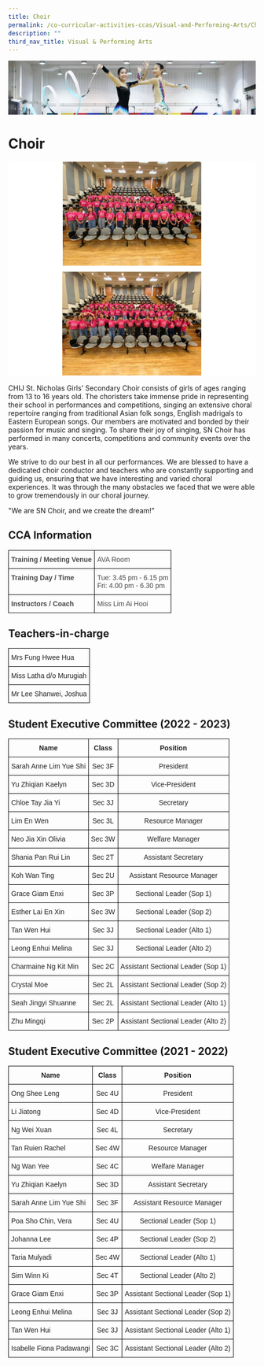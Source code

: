 ```yaml
---
title: Choir
permalink: /co-curricular-activities-ccas/Visual-and-Performing-Arts/Choir/
description: ""
third_nav_title: Visual & Performing Arts
---
```

![](/images/CCA.png)

Choir
=====

![](/images/Choir.png)


CHIJ St. Nicholas Girls’ Secondary Choir consists of girls of ages ranging from 13 to 16 years old. The choristers take immense pride in representing their school in performances and competitions, singing an extensive choral repertoire ranging from traditional Asian folk songs, English madrigals to Eastern European songs. Our members are motivated and bonded by their passion for music and singing. To share their joy of singing, SN Choir has performed in many concerts, competitions and community events over the years.

  

We strive to do our best in all our performances. We are blessed to have a dedicated choir conductor and teachers who are constantly supporting and guiding us, ensuring that we have interesting and varied choral experiences. It was through the many obstacles we faced that we were able to grow tremendously in our choral journey.

  

"We are SN Choir, and we create the dream!"

  

CCA Information
---------------

<style type="text/css">
.tg  {border-collapse:collapse;border-spacing:0;}
.tg td{border-color:black;border-style:solid;border-width:1px;font-family:Arial, sans-serif;font-size:14px;
  overflow:hidden;padding:10px 5px;word-break:normal;}
.tg th{border-color:black;border-style:solid;border-width:1px;font-family:Arial, sans-serif;font-size:14px;
  font-weight:normal;overflow:hidden;padding:10px 5px;word-break:normal;}
.tg .tg-frbo{color:#494949;text-align:left;vertical-align:top}
.tg .tg-r52z{color:#494949;font-weight:bold;text-align:left;vertical-align:top}
.tg .tg-cees{color:#494949;text-align:left;vertical-align:middle}
</style>
<table class="tg">
<thead>
  <tr>
    <th class="tg-r52z">Training / Meeting Venue  </th>
    <th class="tg-cees">AVA Room</th>
  </tr>
</thead>
<tbody>
  <tr>
    <td class="tg-r52z">Training Day / Time</td>
    <td class="tg-frbo">Tue:     3.45 pm - 6.15 pm  <br>Fri:     4.00 pm - 6.30 pm</td>
  </tr>
  <tr>
    <td class="tg-r52z">Instructors / Coach</td>
    <td class="tg-frbo">Miss Lim Ai Hooi</td>
  </tr>
</tbody>
</table>

Teachers-in-charge
------------------

<style type="text/css">
.tg  {border-collapse:collapse;border-spacing:0;}
.tg td{border-color:black;border-style:solid;border-width:1px;font-family:Arial, sans-serif;font-size:14px;
  overflow:hidden;padding:10px 5px;word-break:normal;}
.tg th{border-color:black;border-style:solid;border-width:1px;font-family:Arial, sans-serif;font-size:14px;
  font-weight:normal;overflow:hidden;padding:10px 5px;word-break:normal;}
.tg .tg-vl7p{color:#222;text-align:left;vertical-align:middle}
</style>
<table class="tg">
<thead>
  <tr>
    <th class="tg-vl7p"><span style="color:#222;background-color:transparent">Mrs Fung Hwee Hua</span></th>
  </tr>
</thead>
<tbody>
  <tr>
    <td class="tg-vl7p"><span style="color:#222;background-color:transparent">Miss Latha d/o Murugiah</span></td>
  </tr>
  <tr>
    <td class="tg-vl7p"><span style="color:#222;background-color:transparent">Mr Lee Shanwei, Joshua</span></td>
  </tr>
</tbody>
</table>

Student Executive Committee (2022 - 2023)
-----------------------------------------

<style type="text/css">
.tg  {border-collapse:collapse;border-spacing:0;}
.tg td{border-color:black;border-style:solid;border-width:1px;font-family:Arial, sans-serif;font-size:14px;
  overflow:hidden;padding:10px 5px;word-break:normal;}
.tg th{border-color:black;border-style:solid;border-width:1px;font-family:Arial, sans-serif;font-size:14px;
  font-weight:normal;overflow:hidden;padding:10px 5px;word-break:normal;}
.tg .tg-vl7p{color:#222;text-align:left;vertical-align:middle}
.tg .tg-rlkj{color:#222;text-align:center;vertical-align:middle}
.tg .tg-s2rg{color:#222;font-weight:bold;text-align:center;vertical-align:top}
</style>
<table class="tg">
<thead>
  <tr>
    <th class="tg-s2rg">Name<br></th>
    <th class="tg-s2rg">Class<br></th>
    <th class="tg-s2rg">Position<br></th>
  </tr>
</thead>
<tbody>
  <tr>
    <td class="tg-vl7p"><span style="color:#222;background-color:transparent">Sarah Anne Lim Yue Shi</span><br></td>
    <td class="tg-rlkj"><span style="color:#222;background-color:transparent">Sec 3F</span><br></td>
    <td class="tg-rlkj"><span style="color:#222;background-color:transparent">President </span></td>
  </tr>
  <tr>
    <td class="tg-vl7p"><span style="color:#222;background-color:transparent">Yu Zhiqian Kaelyn</span><br></td>
    <td class="tg-rlkj"><span style="color:#222;background-color:transparent">Sec 3D</span><br></td>
    <td class="tg-rlkj"><span style="color:#222;background-color:transparent">Vice-President</span><br></td>
  </tr>
  <tr>
    <td class="tg-vl7p"><span style="color:#222;background-color:transparent">Chloe Tay Jia Yi</span></td>
    <td class="tg-rlkj"><span style="color:#222;background-color:transparent">Sec 3J</span></td>
    <td class="tg-rlkj"><span style="color:#222;background-color:transparent">Secretary</span></td>
  </tr>
  <tr>
    <td class="tg-vl7p"><span style="color:#222;background-color:transparent">Lim En Wen</span></td>
    <td class="tg-rlkj"><span style="color:#222;background-color:transparent">Sec 3L</span></td>
    <td class="tg-rlkj"><span style="color:#222;background-color:transparent">Resource Manager</span><br></td>
  </tr>
  <tr>
    <td class="tg-vl7p"><span style="color:#222;background-color:transparent">Neo Jia Xin Olivia</span></td>
    <td class="tg-rlkj"><span style="color:#222;background-color:transparent">Sec 3W</span></td>
    <td class="tg-rlkj"><span style="color:#222;background-color:transparent">Welfare Manager</span><br></td>
  </tr>
  <tr>
    <td class="tg-vl7p"><span style="color:#222;background-color:transparent">Shania Pan Rui Lin</span></td>
    <td class="tg-rlkj"><span style="color:#222;background-color:transparent">Sec 2T</span></td>
    <td class="tg-rlkj"><span style="color:#222;background-color:transparent">Assistant Secretary </span></td>
  </tr>
  <tr>
    <td class="tg-vl7p"><span style="color:#222;background-color:transparent">Koh Wan Ting</span><br></td>
    <td class="tg-rlkj"><span style="color:#222;background-color:transparent">Sec 2U</span></td>
    <td class="tg-rlkj"><span style="color:#222;background-color:transparent">Assistant Resource Manager</span></td>
  </tr>
  <tr>
    <td class="tg-vl7p"><span style="color:#222;background-color:transparent">Grace Giam Enxi</span><br></td>
    <td class="tg-rlkj"><span style="color:#222;background-color:transparent">Sec 3P</span><br></td>
    <td class="tg-rlkj"><span style="color:#222;background-color:transparent">Sectional Leader (Sop 1)</span><br></td>
  </tr>
  <tr>
    <td class="tg-vl7p"><span style="color:#222;background-color:transparent">Esther Lai En Xin</span></td>
    <td class="tg-rlkj"><span style="color:#222;background-color:transparent">Sec 3W</span></td>
    <td class="tg-rlkj"><span style="color:#222;background-color:transparent">Sectional Leader (Sop 2)</span></td>
  </tr>
  <tr>
    <td class="tg-vl7p"><span style="color:#222;background-color:transparent">Tan Wen Hui</span><br></td>
    <td class="tg-rlkj"><span style="color:#222;background-color:transparent">Sec 3J</span><br></td>
    <td class="tg-rlkj"><span style="color:#222;background-color:transparent">Sectional Leader (Alto 1)</span></td>
  </tr>
  <tr>
    <td class="tg-vl7p"><span style="color:#222;background-color:transparent">Leong Enhui Melina</span><br></td>
    <td class="tg-rlkj"><span style="color:#222;background-color:transparent">Sec 3J</span><br></td>
    <td class="tg-rlkj"><span style="color:#222;background-color:transparent">Sectional Leader (Alto 2)</span></td>
  </tr>
  <tr>
    <td class="tg-vl7p"><span style="color:#222;background-color:transparent">Charmaine Ng Kit Min</span></td>
    <td class="tg-rlkj"><span style="color:#222;background-color:transparent">Sec 2C</span></td>
    <td class="tg-rlkj"><span style="color:#222;background-color:transparent">Assistant Sectional Leader (Sop 1)</span><br></td>
  </tr>
  <tr>
    <td class="tg-vl7p"><span style="color:#222;background-color:transparent">Crystal Moe</span></td>
    <td class="tg-rlkj"><span style="color:#222;background-color:transparent">Sec 2L</span></td>
    <td class="tg-rlkj"><span style="color:#222;background-color:transparent">Assistant Sectional Leader (Sop 2)</span><br></td>
  </tr>
  <tr>
    <td class="tg-vl7p"><span style="color:#222;background-color:transparent">Seah Jingyi Shuanne</span></td>
    <td class="tg-rlkj"><span style="color:#222;background-color:transparent">Sec 2L</span></td>
    <td class="tg-rlkj"><span style="color:#222;background-color:transparent">Assistant Sectional Leader (Alto 1)</span><br></td>
  </tr>
  <tr>
    <td class="tg-vl7p"><span style="color:#222;background-color:transparent">Zhu Mingqi</span></td>
    <td class="tg-rlkj"><span style="color:#222;background-color:transparent">Sec 2P</span><br></td>
    <td class="tg-rlkj"><span style="color:#222;background-color:transparent">Assistant Sectional Leader (Alto 2)</span></td>
  </tr>
</tbody>
</table>


Student Executive Committee (2021 - 2022)
-----------------------------------------

<style type="text/css">
.tg  {border-collapse:collapse;border-spacing:0;}
.tg td{border-color:black;border-style:solid;border-width:1px;font-family:Arial, sans-serif;font-size:14px;
  overflow:hidden;padding:10px 5px;word-break:normal;}
.tg th{border-color:black;border-style:solid;border-width:1px;font-family:Arial, sans-serif;font-size:14px;
  font-weight:normal;overflow:hidden;padding:10px 5px;word-break:normal;}
.tg .tg-vl7p{color:#222;text-align:left;vertical-align:middle}
.tg .tg-rlkj{color:#222;text-align:center;vertical-align:middle}
.tg .tg-s2rg{color:#222;font-weight:bold;text-align:center;vertical-align:top}
</style>
<table class="tg">
<thead>
  <tr>
    <th class="tg-s2rg">Name<br></th>
    <th class="tg-s2rg">Class<br></th>
    <th class="tg-s2rg">Position<br></th>
  </tr>
</thead>
<tbody>
  <tr>
    <td class="tg-vl7p"><span style="color:#222;background-color:transparent">Ong Shee Leng</span></td>
    <td class="tg-rlkj"><span style="color:#222;background-color:transparent">Sec 4U</span></td>
    <td class="tg-rlkj"><span style="color:#222;background-color:transparent">President </span></td>
  </tr>
  <tr>
    <td class="tg-vl7p"><span style="color:#222;background-color:transparent">Li Jiatong</span><br></td>
    <td class="tg-rlkj"><span style="color:#222;background-color:transparent">Sec 4D</span><br></td>
    <td class="tg-rlkj"><span style="color:#222;background-color:transparent">Vice-President</span> <br></td>
  </tr>
  <tr>
    <td class="tg-vl7p"><span style="color:#222;background-color:transparent">Ng Wei Xuan </span></td>
    <td class="tg-rlkj"><span style="color:#222;background-color:transparent">Sec 4L</span></td>
    <td class="tg-rlkj"><span style="color:#222;background-color:transparent"> Secretary</span></td>
  </tr>
  <tr>
    <td class="tg-vl7p"><span style="color:#222;background-color:transparent">Tan Ruien Rachel</span><br></td>
    <td class="tg-rlkj"><span style="color:#222;background-color:transparent">Sec 4W</span><br></td>
    <td class="tg-rlkj"><span style="color:#222;background-color:transparent">Resource Manager</span><br></td>
  </tr>
  <tr>
    <td class="tg-vl7p"><span style="color:#222;background-color:transparent">Ng Wan Yee</span><br></td>
    <td class="tg-rlkj"><span style="color:#222;background-color:transparent">Sec 4C</span><br></td>
    <td class="tg-rlkj"><span style="color:#222;background-color:transparent">Welfare Manager</span> <br></td>
  </tr>
  <tr>
    <td class="tg-vl7p"><span style="color:#222;background-color:transparent">Yu Zhiqian Kaelyn </span></td>
    <td class="tg-rlkj"><span style="color:#222;background-color:transparent">Sec 3D</span></td>
    <td class="tg-rlkj"><span style="color:#222;background-color:transparent">Assistant Secretary </span></td>
  </tr>
  <tr>
    <td class="tg-vl7p"><span style="color:#222;background-color:transparent">Sarah Anne Lim Yue Shi</span></td>
    <td class="tg-rlkj"><span style="color:#222;background-color:transparent">Sec 3F</span><br></td>
    <td class="tg-rlkj"><span style="color:#222;background-color:transparent">Assistant Resource Manager</span></td>
  </tr>
  <tr>
    <td class="tg-vl7p"><span style="color:#222;background-color:transparent">Poa Sho Chin, Vera</span><br></td>
    <td class="tg-rlkj"><span style="color:#222;background-color:transparent">Sec 4U</span><br></td>
    <td class="tg-rlkj"><span style="color:#222;background-color:transparent">Sectional Leader (Sop 1)</span><br></td>
  </tr>
  <tr>
    <td class="tg-vl7p"><span style="color:#222;background-color:transparent">Johanna Lee </span></td>
    <td class="tg-rlkj"><span style="color:#222;background-color:transparent">Sec 4P</span></td>
    <td class="tg-rlkj"><span style="color:#222;background-color:transparent">Sectional Leader (Sop 2)</span></td>
  </tr>
  <tr>
    <td class="tg-vl7p"><span style="color:#222;background-color:transparent">Taria Mulyadi </span></td>
    <td class="tg-rlkj"><span style="color:#222;background-color:transparent">Sec 4W</span></td>
    <td class="tg-rlkj"><span style="color:#222;background-color:transparent">Sectional Leader (Alto 1)</span></td>
  </tr>
  <tr>
    <td class="tg-vl7p"><span style="color:#222;background-color:transparent">Sim Winn Ki </span></td>
    <td class="tg-rlkj"><span style="color:#222;background-color:transparent">Sec 4T</span></td>
    <td class="tg-rlkj"><span style="color:#222;background-color:transparent">Sectional Leader (Alto 2)</span></td>
  </tr>
  <tr>
    <td class="tg-vl7p"><span style="color:#222;background-color:transparent">Grace Giam Enxi</span><br></td>
    <td class="tg-rlkj"><span style="color:#222;background-color:transparent">Sec 3P</span> <br></td>
    <td class="tg-rlkj"><span style="color:#222;background-color:transparent">Assistant Sectional Leader (Sop 1)</span><br></td>
  </tr>
  <tr>
    <td class="tg-vl7p"><span style="color:#222;background-color:transparent">Leong Enhui Melina</span><br></td>
    <td class="tg-rlkj"><span style="color:#222;background-color:transparent">Sec 3J</span> <br></td>
    <td class="tg-rlkj"><span style="color:#222;background-color:transparent">Assistant Sectional Leader (Sop 2)</span><br></td>
  </tr>
  <tr>
    <td class="tg-vl7p"><span style="color:#222;background-color:transparent">Tan Wen Hui</span><br></td>
    <td class="tg-rlkj"><span style="color:#222;background-color:transparent">Sec 3J</span> <br></td>
    <td class="tg-rlkj"><span style="color:#222;background-color:transparent">Assistant Sectional Leader (Alto 1)</span><br></td>
  </tr>
  <tr>
    <td class="tg-vl7p"><span style="color:#222;background-color:transparent">Isabelle Fiona Padawangi</span><br></td>
    <td class="tg-rlkj"><span style="color:#222;background-color:transparent">Sec 3C</span><br></td>
    <td class="tg-rlkj"><span style="color:#222;background-color:transparent">Assistant Sectional Leader (Alto 2)</span></td>
  </tr>
</tbody>
</table>